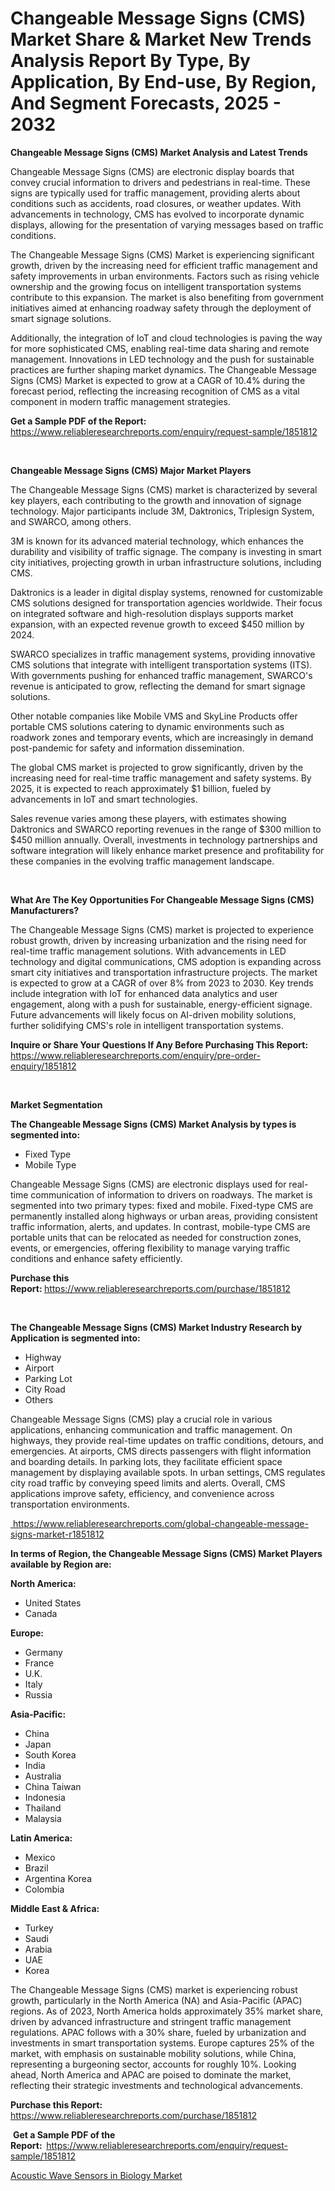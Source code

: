 <p><h1>Changeable Message Signs (CMS) Market Share & Market New Trends Analysis Report By Type, By Application, By End-use, By Region, And Segment Forecasts, 2025 - 2032</h1></p><p><strong>Changeable Message Signs (CMS) Market Analysis and Latest Trends</strong></p>
<p><p>Changeable Message Signs (CMS) are electronic display boards that convey crucial information to drivers and pedestrians in real-time. These signs are typically used for traffic management, providing alerts about conditions such as accidents, road closures, or weather updates. With advancements in technology, CMS has evolved to incorporate dynamic displays, allowing for the presentation of varying messages based on traffic conditions.</p><p>The Changeable Message Signs (CMS) Market is experiencing significant growth, driven by the increasing need for efficient traffic management and safety improvements in urban environments. Factors such as rising vehicle ownership and the growing focus on intelligent transportation systems contribute to this expansion. The market is also benefiting from government initiatives aimed at enhancing roadway safety through the deployment of smart signage solutions.</p><p>Additionally, the integration of IoT and cloud technologies is paving the way for more sophisticated CMS, enabling real-time data sharing and remote management. Innovations in LED technology and the push for sustainable practices are further shaping market dynamics. The Changeable Message Signs (CMS) Market is expected to grow at a CAGR of 10.4% during the forecast period, reflecting the increasing recognition of CMS as a vital component in modern traffic management strategies.</p></p>
<p><strong>Get a Sample PDF of the Report:&nbsp;</strong> <a href="https://www.reliableresearchreports.com/enquiry/request-sample/1851812?utm_campaign=2030&utm_medium=2&utm_source=Github&utm_content=ia&utm_term=13022025&utm_id=changeable-message-signs-cms">https://www.reliableresearchreports.com/enquiry/request-sample/1851812</a></p>
<p>&nbsp;</p>
<p><strong>Changeable Message Signs (CMS) Major Market Players</strong></p>
<p><p>The Changeable Message Signs (CMS) market is characterized by several key players, each contributing to the growth and innovation of signage technology. Major participants include 3M, Daktronics, Triplesign System, and SWARCO, among others. </p><p>3M is known for its advanced material technology, which enhances the durability and visibility of traffic signage. The company is investing in smart city initiatives, projecting growth in urban infrastructure solutions, including CMS.</p><p>Daktronics is a leader in digital display systems, renowned for customizable CMS solutions designed for transportation agencies worldwide. Their focus on integrated software and high-resolution displays supports market expansion, with an expected revenue growth to exceed $450 million by 2024.</p><p>SWARCO specializes in traffic management systems, providing innovative CMS solutions that integrate with intelligent transportation systems (ITS). With governments pushing for enhanced traffic management, SWARCO's revenue is anticipated to grow, reflecting the demand for smart signage solutions.</p><p>Other notable companies like Mobile VMS and SkyLine Products offer portable CMS solutions catering to dynamic environments such as roadwork zones and temporary events, which are increasingly in demand post-pandemic for safety and information dissemination.</p><p>The global CMS market is projected to grow significantly, driven by the increasing need for real-time traffic management and safety systems. By 2025, it is expected to reach approximately $1 billion, fueled by advancements in IoT and smart technologies.</p><p>Sales revenue varies among these players, with estimates showing Daktronics and SWARCO reporting revenues in the range of $300 million to $450 million annually. Overall, investments in technology partnerships and software integration will likely enhance market presence and profitability for these companies in the evolving traffic management landscape.</p></p>
<p>&nbsp;</p>
<p><strong>What Are The Key Opportunities For Changeable Message Signs (CMS) Manufacturers?</strong></p>
<p><p>The Changeable Message Signs (CMS) market is projected to experience robust growth, driven by increasing urbanization and the rising need for real-time traffic management solutions. With advancements in LED technology and digital communications, CMS adoption is expanding across smart city initiatives and transportation infrastructure projects. The market is expected to grow at a CAGR of over 8% from 2023 to 2030. Key trends include integration with IoT for enhanced data analytics and user engagement, along with a push for sustainable, energy-efficient signage. Future advancements will likely focus on AI-driven mobility solutions, further solidifying CMS's role in intelligent transportation systems.</p></p>
<p><strong>Inquire or Share Your Questions If Any Before Purchasing This Report:</strong> <a href="https://www.reliableresearchreports.com/enquiry/pre-order-enquiry/1851812?utm_campaign=2030&utm_medium=2&utm_source=Github&utm_content=ia&utm_term=13022025&utm_id=changeable-message-signs-cms">https://www.reliableresearchreports.com/enquiry/pre-order-enquiry/1851812</a></p>
<p>&nbsp;</p>
<p><strong>Market Segmentation</strong></p>
<p><strong>The Changeable Message Signs (CMS) Market Analysis by types is segmented into:</strong></p>
<p><ul><li>Fixed Type</li><li>Mobile Type</li></ul></p>
<p><p>Changeable Message Signs (CMS) are electronic displays used for real-time communication of information to drivers on roadways. The market is segmented into two primary types: fixed and mobile. Fixed-type CMS are permanently installed along highways or urban areas, providing consistent traffic information, alerts, and updates. In contrast, mobile-type CMS are portable units that can be relocated as needed for construction zones, events, or emergencies, offering flexibility to manage varying traffic conditions and enhance safety efficiently.</p></p>
<p><strong>Purchase this Report:&nbsp;</strong><a href="https://www.reliableresearchreports.com/purchase/1851812?utm_campaign=2030&utm_medium=2&utm_source=Github&utm_content=ia&utm_term=13022025&utm_id=changeable-message-signs-cms">https://www.reliableresearchreports.com/purchase/1851812</a></p>
<p>&nbsp;</p>
<p><strong>The Changeable Message Signs (CMS) Market Industry Research by Application is segmented into:</strong></p>
<p><ul><li>Highway</li><li>Airport</li><li>Parking Lot</li><li>City Road</li><li>Others</li></ul></p>
<p><p>Changeable Message Signs (CMS) play a crucial role in various applications, enhancing communication and traffic management. On highways, they provide real-time updates on traffic conditions, detours, and emergencies. At airports, CMS directs passengers with flight information and boarding details. In parking lots, they facilitate efficient space management by displaying available spots. In urban settings, CMS regulates city road traffic by conveying speed limits and alerts. Overall, CMS applications improve safety, efficiency, and convenience across transportation environments.</p></p>
<p><a href="https://www.reliableresearchreports.com/global-changeable-message-signs-market-r1851812?utm_campaign=2030&utm_medium=2&utm_source=Github&utm_content=ia&utm_term=13022025&utm_id=changeable-message-signs-cms">&nbsp;https://www.reliableresearchreports.com/global-changeable-message-signs-market-r1851812</a></p>
<p><strong>In terms of Region, the Changeable Message Signs (CMS) Market Players available by Region are:</strong></p>
<p>
    <p> <strong> North America: </strong>
        <ul>
            <li>United States</li>
            <li>Canada</li>
        </ul>
        </p> 
    <p> <strong> Europe: </strong>
        <ul>
            <li>Germany</li>
            <li>France</li>
            <li>U.K.</li>
            <li>Italy</li>
            <li>Russia</li>
        </ul>
        </p> 
    <p> <strong> Asia-Pacific: </strong>
        <ul>
            <li>China</li>
            <li>Japan</li>
            <li>South Korea</li>
            <li>India</li>
            <li>Australia</li>
            <li>China Taiwan</li>
            <li>Indonesia</li>
            <li>Thailand</li>
            <li>Malaysia</li>
        </ul>
        </p> 
    <p> <strong> Latin America: </strong>
        <ul>
            <li>Mexico</li>
            <li>Brazil</li>
            <li>Argentina Korea</li>
            <li>Colombia</li>
        </ul>
        </p> 
    <p> <strong> Middle East & Africa: </strong>
        <ul>
            <li>Turkey</li>
            <li>Saudi</li>
            <li>Arabia</li>
            <li>UAE</li>
            <li>Korea</li>
        </ul>
    </p>
    </p>
<p><p>The Changeable Message Signs (CMS) market is experiencing robust growth, particularly in the North America (NA) and Asia-Pacific (APAC) regions. As of 2023, North America holds approximately 35% market share, driven by advanced infrastructure and stringent traffic management regulations. APAC follows with a 30% share, fueled by urbanization and investments in smart transportation systems. Europe captures 25% of the market, with emphasis on sustainable mobility solutions, while China, representing a burgeoning sector, accounts for roughly 10%. Looking ahead, North America and APAC are poised to dominate the market, reflecting their strategic investments and technological advancements.</p></p>
<p><strong>Purchase this Report: </strong><a href="https://www.reliableresearchreports.com/purchase/1851812?utm_campaign=2030&utm_medium=2&utm_source=Github&utm_content=ia&utm_term=13022025&utm_id=changeable-message-signs-cms">https://www.reliableresearchreports.com/purchase/1851812</a></p>
<p>&nbsp;<strong>Get a Sample PDF of the Report:&nbsp;&nbsp;</strong><a href="https://www.reliableresearchreports.com/enquiry/request-sample/1851812?utm_campaign=2030&utm_medium=2&utm_source=Github&utm_content=ia&utm_term=13022025&utm_id=changeable-message-signs-cms">https://www.reliableresearchreports.com/enquiry/request-sample/1851812</a></p>
<p><strong></strong></p>
<p><p><a href="https://github.com/angelajermaine/Market-Research-Report-List-6/blob/main/acoustic-wave-sensors-in-biology-market.md?utm_campaign=2030&utm_medium=2&utm_source=Github&utm_content=ia&utm_term=13022025&utm_id=changeable-message-signs-cms">Acoustic Wave Sensors in Biology Market</a></p></p>